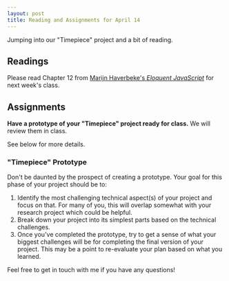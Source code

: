 ```yaml
---
layout: post
title: Reading and Assignments for April 14
---
```


Jumping into our "Timepiece" project and a bit of reading.

<!--more-->

## Readings

Please read Chapter 12 from [Marijn Haverbeke's _Eloquent JavaScript_](http://eloquentjavascript.net/17_http.html) for next week's class.

## Assignments

**Have a prototype of your "Timepiece" project ready for class.** We will review them in class.

See below for more details.

### "Timepiece" Prototype

Don't be daunted by the prospect of creating a prototype. Your goal for this phase of your project should be to:


 1. Identify the most challenging technical aspect(s) of your project and focus on that. For many of you, this will overlap somewhat with your research project which could be helpful.
 2. Break down your project into its simplest parts based on the technical challenges.
 3. Once you've completed the prototype, try to get a sense of what your biggest challenges will be for completing the final version of your project. This may be a point to re-evaluate your plan based on what you learned.


Feel free to get in touch with me if you have any questions!
